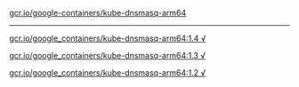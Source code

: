 [gcr.io/google-containers/kube-dnsmasq-arm64](https://hub.docker.com/r/abcz/kube-dnsmasq-arm64/tags/) 

----
[gcr.io/google_containers/kube-dnsmasq-arm64:1.4 √](https://hub.docker.com/r/abcz/kube-dnsmasq-arm64/tags/)

[gcr.io/google_containers/kube-dnsmasq-arm64:1.3 √](https://hub.docker.com/r/abcz/kube-dnsmasq-arm64/tags/)

[gcr.io/google_containers/kube-dnsmasq-arm64:1.2 √](https://hub.docker.com/r/abcz/kube-dnsmasq-arm64/tags/)

